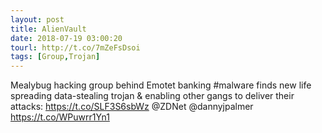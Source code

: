 ```yaml
---
layout: post
title: AlienVault
date: 2018-07-19 03:00:20
tourl: http://t.co/7mZeFsDsoi
tags: [Group,Trojan]
---
```

Mealybug hacking group behind Emotet banking #malware finds new life spreading data-stealing trojan &amp; enabling other gangs to deliver their attacks: https://t.co/SLF3S6sbWz @ZDNet @dannyjpalmer https://t.co/WPuwrr1Yn1